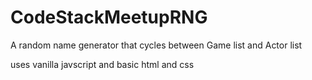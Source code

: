 # CodeStackMeetupRNG
A random name generator that cycles between Game list and Actor list

uses vanilla javscript and basic html and css 
